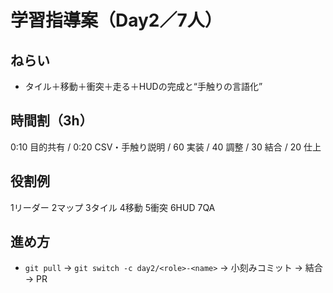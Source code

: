 # 学習指導案（Day2／7人）
## ねらい
- タイル＋移動＋衝突＋走る＋HUDの完成と“手触りの言語化”

## 時間割（3h）
0:10 目的共有 / 0:20 CSV・手触り説明 / 60 実装 / 40 調整 / 30 結合 / 20 仕上

## 役割例
1リーダー 2マップ 3タイル 4移動 5衝突 6HUD 7QA

## 進め方
- `git pull` → `git switch -c day2/<role>-<name>` → 小刻みコミット → 結合 → PR
